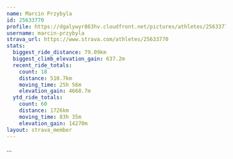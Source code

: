 ```yaml
---
name: Marcin Przybyla
id: 25633770
profile: https://dgalywyr863hv.cloudfront.net/pictures/athletes/25633770/12947173/2/large.jpg
username: marcin-przybyla
strava_url: https://www.strava.com/athletes/25633770
stats:
  biggest_ride_distance: 79.09km
  biggest_climb_elevation_gain: 637.2m
  recent_ride_totals:
    count: 18
    distance: 510.7km
    moving_time: 25h 56m
    elevation_gain: 4668.7m
  ytd_ride_totals:
    count: 60
    distance: 1726km
    moving_time: 83h 35m
    elevation_gain: 14270m
layout: strava_member
--- 
```

...
